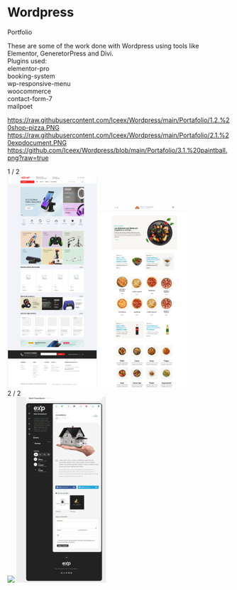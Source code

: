 # Wordpress
 Portfolio

These are some of the work done with Wordpress using tools like Elementor, GeneretorPress and Divi. <br>
Plugins used:<br>
elementor-pro<br>
booking-system<br>
wp-responsive-menu<br>
woocommerce<br>
contact-form-7<br>
mailpoet<br>

https://raw.githubusercontent.com/Iceex/Wordpress/main/Portafolio/1.2.%20shop-pizza.PNG
https://raw.githubusercontent.com/Iceex/Wordpress/main/Portafolio/2.1.%20expdocument.PNG
https://github.com/Iceex/Wordpress/blob/main/Portafolio/3.1.%20paintball.png?raw=true


<div class="mySlides">
    <div class="numbertext">1 / 2</div>
    <img src="https://raw.githubusercontent.com/Iceex/Wordpress/main/Portafolio/4.1.%20electronic-woocommerce.png" style="width:40%">
    <img src="https://raw.githubusercontent.com/Iceex/Wordpress/main/Portafolio/1.%20Shop-Pizza-main.PNG" style="width:40%">

  </div>

<div class="mySlides">
    <div class="numbertext">2 / 2</div>
    <img src="https://github.com/Iceex/Wordpress/blob/main/Portafolio/3.1.%20paintball.png?raw=true" style="width:40%">
	<img src="https://raw.githubusercontent.com/Iceex/Wordpress/main/Portafolio/2.3.%20expdocument-blog1.PNG" style="width:40%">

  </div>  